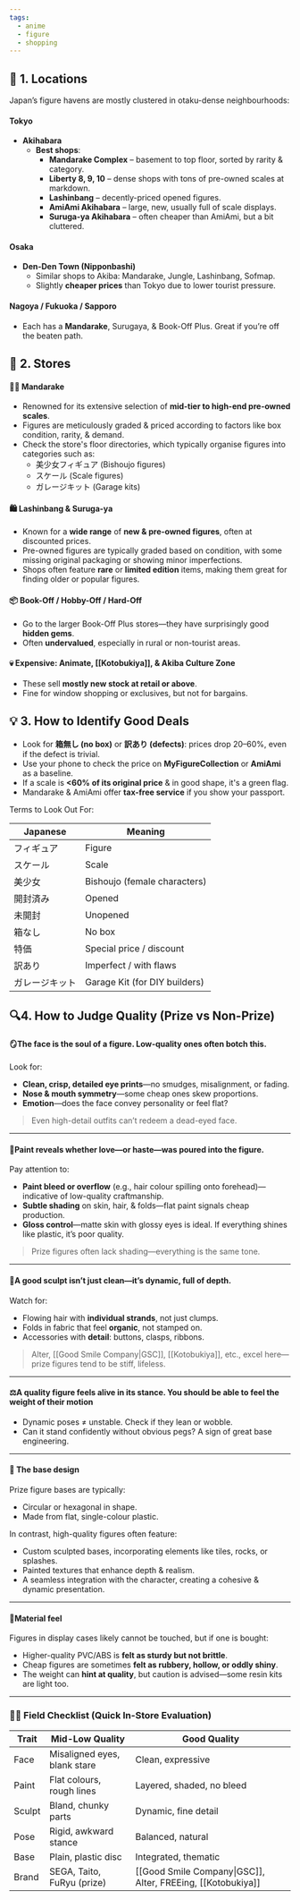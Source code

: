 ```yaml
---
tags:
  - anime
  - figure
  - shopping
---
```

## 📍 1. Locations

Japan’s figure havens are mostly clustered in otaku-dense neighbourhoods:
#### Tokyo

- **Akihabara**
    - **Best shops**:
        - **Mandarake Complex** – basement to top floor, sorted by rarity & category.
        - **Liberty 8, 9, 10** – dense shops with tons of pre-owned scales at markdown.
        - **Lashinbang** – decently-priced opened figures.
        - **AmiAmi Akihabara** – large, new, usually full of scale displays.
        - **Suruga-ya Akihabara** – often cheaper than AmiAmi, but a bit cluttered.

#### Osaka

- **Den-Den Town (Nipponbashi)**
    - Similar shops to Akiba: Mandarake, Jungle, Lashinbang, Sofmap.
    - Slightly **cheaper prices** than Tokyo due to lower tourist pressure.

#### Nagoya / Fukuoka / Sapporo

- Each has a **Mandarake**, Surugaya, & Book-Off Plus. Great if you’re off the beaten path.

## 🎯 2. Stores

#### 🧙‍♂️ Mandarake

- Renowned for its extensive selection of **mid-tier to high-end pre-owned scales**.
- Figures are meticulously graded & priced according to factors like box condition, rarity, & demand.
- Check the store's floor directories, which typically organise figures into categories such as:
    - 美少女フィギュア (Bishoujo figures)
    - スケール (Scale figures)
    - ガレージキット (Garage kits)

#### 🛍 Lashinbang & Suruga-ya

- Known for a **wide range** of **new & pre-owned figures**, often at discounted prices.
- Pre-owned figures are typically graded based on condition, with some missing original packaging or showing minor imperfections.
- Shops often feature **rare** or **limited edition** items, making them great for finding older or popular figures.

#### 📦 Book-Off / Hobby-Off / Hard-Off

- Go to the larger Book-Off Plus stores—they have surprisingly good **hidden gems**.
- Often **undervalued**, especially in rural or non-tourist areas.

#### 💀 Expensive: Animate, [[Kotobukiya]], & Akiba Culture Zone

- These sell **mostly new stock at retail or above**.
- Fine for window shopping or exclusives, but not for bargains.

## 💡 3. How to Identify Good Deals

- Look for **箱無し (no box)** or **訳あり (defects)**: prices drop 20–60%, even if the defect is trivial.
- Use your phone to check the price on **MyFigureCollection** or **AmiAmi** as a baseline.
- If a scale is **<60% of its original price** & in good shape, it's a green flag.
- Mandarake & AmiAmi offer **tax-free service** if you show your passport.

Terms to Look Out For:

|Japanese|Meaning|
|---|---|
|フィギュア|Figure|
|スケール|Scale|
|美少女|Bishoujo (female characters)|
|開封済み|Opened|
|未開封|Unopened|
|箱なし|No box|
|特価|Special price / discount|
|訳あり|Imperfect / with flaws|
|ガレージキット|Garage Kit (for DIY builders)|

## 🔍4. How to Judge Quality (Prize vs Non-Prize)

#### 🪞The **face** is the soul of a figure. Low-quality ones often botch this.

Look for:

- **Clean, crisp, detailed eye prints**—no smudges, misalignment, or fading.
- **Nose & mouth symmetry**—some cheap ones skew proportions.
- **Emotion**—does the face convey personality or feel flat?

>Even high-detail outfits can’t redeem a dead-eyed face.

---
#### 🎨**Paint** reveals whether love—or haste—was poured into the figure.

Pay attention to:

- **Paint bleed or overflow** (e.g., hair colour spilling onto forehead)—indicative of low-quality craftmanship.
- **Subtle shading** on skin, hair, & folds—flat paint signals cheap production.
- **Gloss control**—matte skin with glossy eyes is ideal. If everything shines like plastic, it’s poor quality.

>Prize figures often lack shading—everything is the same tone.

---
#### 🗿A good sculpt isn’t just clean—it’s **dynamic, full of depth**.

Watch for:

- Flowing hair with **individual strands**, not just clumps.
- Folds in fabric that feel **organic**, not stamped on.
- Accessories with **detail**: buttons, clasps, ribbons.

> Alter, [[Good Smile Company|GSC]], [[Kotobukiya]], etc., excel here—prize figures tend to be stiff, lifeless.

---
#### ⚖️A quality figure feels **alive** in its stance. You should be able to feel the weight of their motion

- Dynamic poses ≠ unstable. Check if they lean or wobble.
- Can it stand confidently without obvious pegs? A sign of great base engineering.

---
#### 🧱 The **base design**

Prize figure bases are typically:

- Circular or hexagonal in shape.
- Made from flat, single-colour plastic.

In contrast, high-quality figures often feature:

- Custom sculpted bases, incorporating elements like tiles, rocks, or splashes.
- Painted textures that enhance depth & realism.
- A seamless integration with the character, creating a cohesive & dynamic presentation.

---
#### 🧠**Material** feel

Figures in display cases likely cannot be touched, but if one is bought:

- Higher-quality PVC/ABS is **felt as sturdy but not brittle**.
- Cheap figures are sometimes **felt as rubbery, hollow, or oddly shiny**.
- The weight can **hint at quality**, but caution is advised—some resin kits are light too.

---
### 🧙‍♂️ Field Checklist (Quick In-Store Evaluation)

| Trait  | Mid-Low Quality              | Good Quality                                                |
| ------ | ---------------------------- | ----------------------------------------------------------- |
| Face   | Misaligned eyes, blank stare | Clean, expressive                                           |
| Paint  | Flat colours, rough lines    | Layered, shaded, no bleed                                   |
| Sculpt | Bland, chunky parts          | Dynamic, fine detail                                        |
| Pose   | Rigid, awkward stance        | Balanced, natural                                           |
| Base   | Plain, plastic disc          | Integrated, thematic                                        |
| Brand  | SEGA, Taito, FuRyu (prize)   | [[Good Smile Company\|GSC]], Alter, FREEing, [[Kotobukiya]] |
